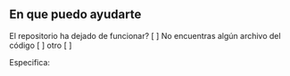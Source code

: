 ## En que puedo ayudarte

El repositorio ha dejado de funcionar? [ ]
No encuentras algún archivo del código [ ]
otro [ ]

Especifica:
